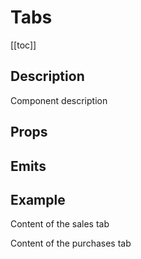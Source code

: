 <script setup>
import { ref } from 'vue';
import component from './index.vue'
</script>

# Tabs

[[toc]]

## Description

Component description

## Props

<props-parser :props="component.props" />

## Emits

<emits-parser :emits="component.emits" />

## Example

<code-example>
<dsp-tabs initial-open-tab="sales">
<dsp-tab name="sales" label="My sales">
<p>Content of the sales tab</p>
</dsp-tab>

<dsp-tab name="purchases" label="My purchases">
<p>Content of the purchases tab</p>
</dsp-tab>
</dsp-tabs>
<template v-slot:html>

```html
Your HTML code example here
```

</template>

<template v-slot:js>

```js
Your JS code example here
```

</template>
</code-example>
